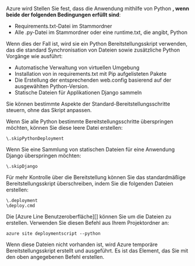 Azure wird Stellen Sie fest, dass die Anwendung mithilfe von Python **, wenn beide der folgenden Bedingungen erfüllt sind**:

- Requirements.txt-Datei im Stammordner
- Alle .py-Datei im Stammordner oder eine runtime.txt, die angibt, Python

Wenn dies der Fall ist, wird sie ein Python Bereitstellungsskript verwenden, das die standard Synchronisation von Dateien sowie zusätzliche Python Vorgänge wie ausführt:

- Automatische Verwaltung von virtuellen Umgebung
- Installation von in requirements.txt mit Pip aufgelisteten Pakete
- Die Erstellung der entsprechenden web.config basierend auf der ausgewählten Python-Version.
- Statische Dateien für Applikationen Django sammeln

Sie können bestimmte Aspekte der Standard-Bereitstellungsschritte steuern, ohne das Skript anpassen.

Wenn Sie alle Python bestimmte Bereitstellungsschritte überspringen möchten, können Sie diese leere Datei erstellen:

    \.skipPythonDeployment

Wenn Sie eine Sammlung von statischen Dateien für eine Anwendung Django überspringen möchten:

    \.skipDjango 

Für mehr Kontrolle über die Bereitstellung können Sie das standardmäßige Bereitstellungsskript überschreiben, indem Sie die folgenden Dateien erstellen:

    \.deployment
    \deploy.cmd

Die [Azure Line Benutzeroberfläche][] können Sie um die Dateien zu erstellen.  Verwenden Sie diesen Befehl aus Ihrem Projektordner an:

    azure site deploymentscript --python

Wenn diese Dateien nicht vorhanden ist, wird Azure temporäre Bereitstellungsskript erstellt und ausgeführt.  Es ist das Element, das Sie mit den oben angegebenen Befehl erstellen.

[Azure Line-Benutzeroberfläche]: http://azure.microsoft.com/downloads/

